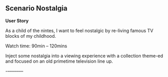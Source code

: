 ## Scenario Nostalgia

**User Story**

As a child of the nintes, I want to feel nostalgic by re-living famous TV blocks of my childhood.

Watch time: 90min – 120mins

Inject some nostalgia into a viewing experience with a collection theme-ed and focused on an old primetime television line up.

-–––––––



